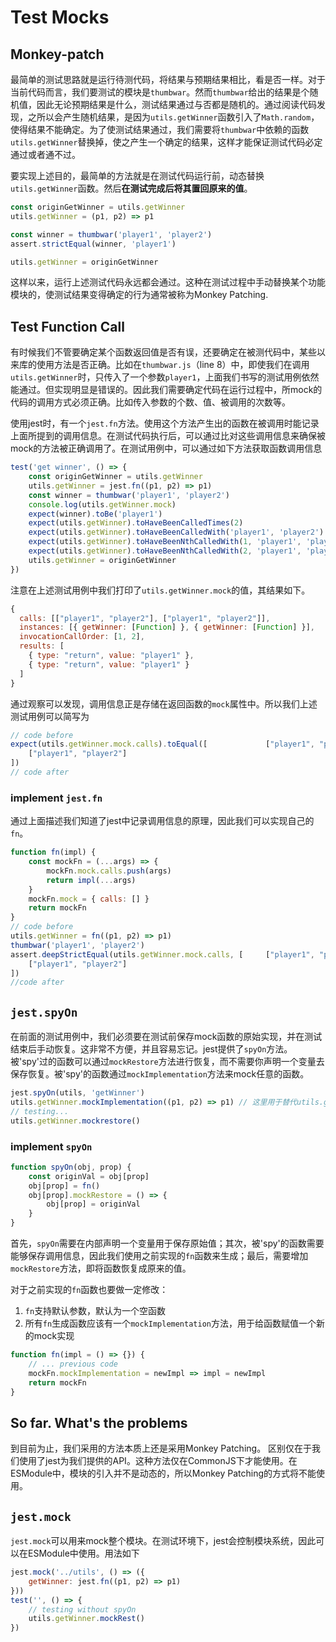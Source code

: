 # Test Mocks

## Monkey-patch
最简单的测试思路就是运行待测代码，将结果与预期结果相比，看是否一样。对于当前代码而言，我们要测试的模块是`thumbwar`。然而`thumbwar`给出的结果是个随机值，因此无论预期结果是什么，测试结果通过与否都是随机的。通过阅读代码发现，之所以会产生随机结果，是因为`utils.getWinner`函数引入了`Math.random`，使得结果不能确定。为了使测试结果通过，我们需要将`thumbwar`中依赖的函数`utils.getWinner`替换掉，使之产生一个确定的结果，这样才能保证测试代码必定通过或者通不过。

要实现上述目的，最简单的方法就是在测试代码运行前，动态替换`utils.getWinner`函数。然后**在测试完成后将其置回原来的值**。

```js
const originGetWinner = utils.getWinner
utils.getWinner = (p1, p2) => p1

const winner = thumbwar('player1', 'player2')
assert.strictEqual(winner, 'player1')

utils.getWinner = originGetWinner
```

这样以来，运行上述测试代码永远都会通过。这种在测试过程中手动替换某个功能模块的，使测试结果变得确定的行为通常被称为Monkey Patching.

## Test Function Call
有时候我们不管要确定某个函数返回值是否有误，还要确定在被测代码中，某些以来库的使用方法是否正确。比如在`thumbwar.js`（line 8）中，即使我们在调用`utils.getWinner`时，只传入了一个参数`player1`，上面我们书写的测试用例依然能通过。但实现明显是错误的。因此我们需要确定代码在运行过程中，所mock的代码的调用方式必须正确。比如传入参数的个数、值、被调用的次数等。

使用jest时，有一个`jest.fn`方法。使用这个方法产生出的函数在被调用时能记录上面所提到的调用信息。在测试代码执行后，可以通过比对这些调用信息来确保被mock的方法被正确调用了。在测试用例中，可以通过如下方法获取函数调用信息
```js
test('get winner', () => {
    const originGetWinner = utils.getWinner
    utils.getWinner = jest.fn((p1, p2) => p1)
    const winner = thumbwar('player1', 'player2')
    console.log(utils.getWinner.mock)
    expect(winner).toBe('player1')
    expect(utils.getWinner).toHaveBeenCalledTimes(2)
    expect(utils.getWinner).toHaveBeenCalledWith('player1', 'player2')
    expect(utils.getWinner).toHaveBeenNthCalledWith(1, 'player1', 'player2')
    expect(utils.getWinner).toHaveBeenNthCalledWith(2, 'player1', 'player2')
    utils.getWinner = originGetWinner
})
```

注意在上述测试用例中我们打印了`utils.getWinner.mock`的值，其结果如下。
```js
{
  calls: [["player1", "player2"], ["player1", "player2"]],
  instances: [{ getWinner: [Function] }, { getWinner: [Function] }],
  invocationCallOrder: [1, 2],
  results: [
    { type: "return", value: "player1" },
    { type: "return", value: "player1" }
  ]
}
```
通过观察可以发现，调用信息正是存储在返回函数的`mock`属性中。所以我们上述测试用例可以简写为
```js
// code before
expect(utils.getWinner.mock.calls).toEqual([             ["player1", "player2"], 
    ["player1", "player2"]
])
// code after
```

### implement `jest.fn`
通过上面描述我们知道了jest中记录调用信息的原理，因此我们可以实现自己的`fn`。
```js
function fn(impl) {
    const mockFn = (...args) => {
        mockFn.mock.calls.push(args)
        return impl(...args)
    }
    mockFn.mock = { calls: [] }
    return mockFn
}
// code before
utils.getWinner = fn((p1, p2) => p1)
thumbwar('player1', 'player2')
assert.deepStrictEqual(utils.getWinner.mock.calls, [     ["player1", "player2"], 
    ["player1", "player2"]
])
//code after
```

## `jest.spyOn`
在前面的测试用例中，我们必须要在测试前保存mock函数的原始实现，并在测试结束后手动恢复。这非常不方便，并且容易忘记。jest提供了`spyOn`方法。被'spy'过的函数可以通过`mockRestore`方法进行恢复，而不需要你声明一个变量去保存恢复。被'spy'的函数通过`mockImplementation`方法来mock任意的函数。
```js
jest.spyOn(utils, 'getWinner')
utils.getWinner.mockImplementation((p1, p2) => p1) // 这里用于替代utils.getWinner = jest.fn((p1, p2) => p1)
// testing...
utils.getWinner.mockrestore()
```

### implement `spyOn`

```js
function spyOn(obj, prop) {
    const originVal = obj[prop]
    obj[prop] = fn()
    obj[prop].mockRestore = () => {
        obj[prop] = originVal
    }
}
```
首先，`spyOn`需要在内部声明一个变量用于保存原始值；其次，被'spy'的函数需要能够保存调用信息，因此我们使用之前实现的`fn`函数来生成；最后，需要增加`mockRestore`方法，即将函数恢复成原来的值。

对于之前实现的`fn`函数也要做一定修改：
1. `fn`支持默认参数，默认为一个空函数
2. 所有`fn`生成函数应该有一个`mockImplementation`方法，用于给函数赋值一个新的mock实现

```js
function fn(impl = () => {}) {
    // ... previous code
    mockFn.mockImplementation = newImpl => impl = newImpl
    return mockFn
}
```

## So far. What's the problems
到目前为止，我们采用的方法本质上还是采用Monkey Patching。 区别仅在于我们使用了jest为我们提供的API。这种方法仅在CommonJS下才能使用。在ESModule中，模块的引入并不是动态的，所以Monkey Patching的方式将不能使用。

## `jest.mock`
`jest.mock`可以用来mock整个模块。在测试环境下，jest会控制模块系统，因此可以在ESModule中使用。用法如下
```js
jest.mock('../utils', () => ({
    getWinner: jest.fn((p1, p2) => p1)
}))
test('', () => {
    // testing without spyOn
    utils.getWinner.mockRest()
})
```